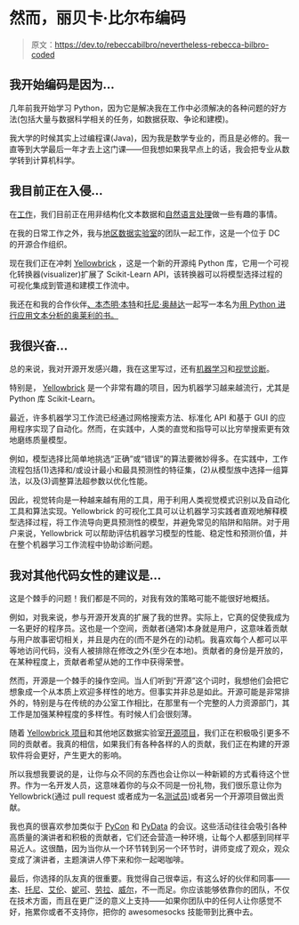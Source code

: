 # 然而，丽贝卡·比尔布编码

> 原文：<https://dev.to/rebeccabilbro/nevertheless-rebecca-bilbro-coded>

## 我开始编码是因为...

几年前我开始学习 Python，因为它是解决我在工作中必须解决的各种问题的好方法(包括大量与数据科学相关的任务，如数据获取、争论和建模)。

我大学的时候其实上过编程课(Java)，因为我是数学专业的，而且是必修的。我一直等到大学最后一年才去上这门课——但我想如果我早点上的话，我会把专业从数学转到计算机科学。

## 我目前正在入侵...

在[工作](http://bytecubed.com/)，我们目前正在用非结构化文本数据和[自然语言处理](https://www.slideshare.net/RebeccaBilbro/nlp-for-everyday-people)做一些有趣的事情。

在我的日常工作之外，我与[地区数据实验室](http://www.districtdatalabs.com/)的团队一起工作，这是一个位于 DC 的开源合作组织。

现在我们正在冲刺 [Yellowbrick](http://www.scikit-yb.org/en/latest/) ，这是一个新的开源纯 Python 库，它用一个可视化转换器(visualizer)扩展了 Scikit-Learn API，该转换器可以将模型选择过程的可视化集成到管道和建模工作流中。

我还在和我的合作伙伴[、本杰明·本特](https://twitter.com/bbengfort)和[托尼·奥赫达](https://twitter.com/tonyojeda3)一起写一本名为[用 Python 进行应用文本分析的奥莱利的书。](http://shop.oreilly.com/product/0636920052555.do)

## 我很兴奋...

总的来说，我对开源开发感兴趣，我在这里写过，还有[机器学习](http://blog.districtdatalabs.com/an-introduction-to-machine-learning-with-python)和[视觉诊断](http://blog.districtdatalabs.com/visual-diagnostics-for-more-informed-machine-learning-part-1)。

特别是， [Yellowbrick](http://www.scikit-yb.org/en/latest/) 是一个非常有趣的项目，因为机器学习越来越流行，尤其是 Python 库 Scikit-Learn。

最近，许多机器学习工作流已经通过网格搜索方法、标准化 API 和基于 GUI 的应用程序实现了自动化。然而，在实践中，人类的直觉和指导可以比穷举搜索更有效地磨练质量模型。

例如，模型选择比简单地挑选“正确”或“错误”的算法要微妙得多。在实践中，工作流程包括(1)选择和/或设计最小和最具预测性的特征集，(2)从模型族中选择一组算法，以及(3)调整算法超参数以优化性能。

因此，视觉转向是一种越来越有用的工具，用于利用人类视觉模式识别以及自动化工具和算法实现。Yellowbrick 的可视化工具可以让机器学习实践者直观地解释模型选择过程，将工作流导向更具预测性的模型，并避免常见的陷阱和陷阱。对于用户来说，Yellowbrick 可以帮助评估机器学习模型的性能、稳定性和预测价值，并在整个机器学习工作流程中协助诊断问题。

## 我对其他代码女性的建议是...

这是个棘手的问题！我们都是不同的，对我有效的策略可能不能很好地概括。

例如，对我来说，参与开源开发真的扩展了我的世界。实际上，它真的促使我成为一名更好的程序员。这也是一个空间，贡献者(通常)本身就是用户，这意味着贡献与用户故事密切相关，并且是内在的(而不是外在的)动机。我喜欢每个人都可以平等地访问代码，没有人被排除在修改之外(至少在本地)。贡献者的身份是开放的，在某种程度上，贡献者希望从她的工作中获得荣誉。

然而，开源是一个棘手的操作空间。当人们听到“开源”这个词时，我想他们会把它想象成一个从本质上欢迎多样性的地方。但事实并非总是如此。开源可能是非常排外的，特别是与在传统的办公室工作相比，在那里有一个完整的人力资源部门，其工作是加强某种程度的多样性。有时候人们会很刻薄。

随着 [Yellowbrick 项目](https://github.com/DistrictDataLabs/yellowbrick)和其他地区数据实验室[开源项目](https://github.com/DistrictDataLabs/)，我们正在积极吸引更多不同的贡献者。我真的相信，如果我们有各种各样的人的贡献，我们正在构建的开源软件将会更好，产生更大的影响。

所以我想我要说的是，让你与众不同的东西也会让你以一种新颖的方式看待这个世界。作为一名开发人员，这意味着你的与众不同是一份礼物，我们很乐意让你为 Yellowbrick(通过 pull request 或者成为一名[测试员](bit.ly/ybtesters))或者另一个开源项目做出贡献。

我也真的很喜欢参加类似于 [PyCon](https://us.pycon.org/2017/) 和 [PyData](http://pydata.org/) 的会议。这些活动往往会吸引各种高质量的演讲者和积极的贡献者，它们还会营造一种环境，让每个人都感到同样平易近人。这很酷，因为当你从一个环节转到另一个环节时，讲师变成了观众，观众变成了演讲者，主题演讲人停下来和你一起喝咖啡。

最后，你选择的队友真的很重要。我觉得自己很幸运，有这么好的伙伴和同事——[本](https://twitter.com/bbengfort)、[托尼](https://twitter.com/tonyojeda3)、[艾伦](https://twitter.com/looselycoupled)、[妮可](https://twitter.com/NicoleADonnelly)、[劳拉](https://twitter.com/lalorenz6)、[威尔](https://twitter.com/will2041)，不一而足。你应该能够依靠你的团队，不仅在技术方面，而且在更广泛的意义上支持——如果你团队中的任何人让你感觉不好，拖累你或者不支持你，把你的 awesomesocks 技能带到比赛中去。